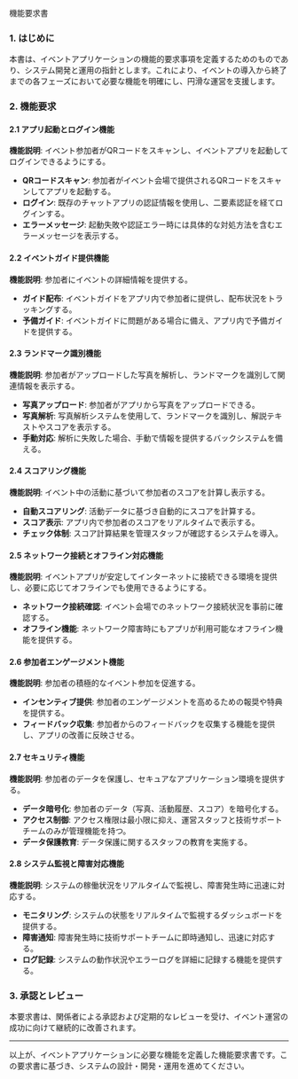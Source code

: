 機能要求書

### 1. はじめに

本書は、イベントアプリケーションの機能的要求事項を定義するためのものであり、システム開発と運用の指針とします。これにより、イベントの導入から終了までの各フェーズにおいて必要な機能を明確にし、円滑な運営を支援します。

### 2. 機能要求

#### 2.1 アプリ起動とログイン機能

**機能説明**: イベント参加者がQRコードをスキャンし、イベントアプリを起動してログインできるようにする。

- **QRコードスキャン**: 参加者がイベント会場で提供されるQRコードをスキャンしてアプリを起動する。
- **ログイン**: 既存のチャットアプリの認証情報を使用し、二要素認証を経てログインする。
- **エラーメッセージ**: 起動失敗や認証エラー時には具体的な対処方法を含むエラーメッセージを表示する。

#### 2.2 イベントガイド提供機能

**機能説明**: 参加者にイベントの詳細情報を提供する。

- **ガイド配布**: イベントガイドをアプリ内で参加者に提供し、配布状況をトラッキングする。
- **予備ガイド**: イベントガイドに問題がある場合に備え、アプリ内で予備ガイドを提供する。

#### 2.3 ランドマーク識別機能

**機能説明**: 参加者がアップロードした写真を解析し、ランドマークを識別して関連情報を表示する。

- **写真アップロード**: 参加者がアプリから写真をアップロードできる。
- **写真解析**: 写真解析システムを使用して、ランドマークを識別し、解説テキストやスコアを表示する。
- **手動対応**: 解析に失敗した場合、手動で情報を提供するバックシステムを備える。

#### 2.4 スコアリング機能

**機能説明**: イベント中の活動に基づいて参加者のスコアを計算し表示する。

- **自動スコアリング**: 活動データに基づき自動的にスコアを計算する。
- **スコア表示**: アプリ内で参加者のスコアをリアルタイムで表示する。
- **チェック体制**: スコア計算結果を管理スタッフが確認するシステムを導入。

#### 2.5 ネットワーク接続とオフライン対応機能

**機能説明**: イベントアプリが安定してインターネットに接続できる環境を提供し、必要に応じてオフラインでも使用できるようにする。

- **ネットワーク接続確認**: イベント会場でのネットワーク接続状況を事前に確認する。
- **オフライン機能**: ネットワーク障害時にもアプリが利用可能なオフライン機能を提供する。

#### 2.6 参加者エンゲージメント機能

**機能説明**: 参加者の積極的なイベント参加を促進する。

- **インセンティブ提供**: 参加者のエンゲージメントを高めるための報奨や特典を提供する。
- **フィードバック収集**: 参加者からのフィードバックを収集する機能を提供し、アプリの改善に反映させる。

#### 2.7 セキュリティ機能

**機能説明**: 参加者のデータを保護し、セキュアなアプリケーション環境を提供する。

- **データ暗号化**: 参加者のデータ（写真、活動履歴、スコア）を暗号化する。
- **アクセス制御**: アクセス権限は最小限に抑え、運営スタッフと技術サポートチームのみが管理機能を持つ。
- **データ保護教育**: データ保護に関するスタッフの教育を実施する。

#### 2.8 システム監視と障害対応機能

**機能説明**: システムの稼働状況をリアルタイムで監視し、障害発生時に迅速に対応する。

- **モニタリング**: システムの状態をリアルタイムで監視するダッシュボードを提供する。
- **障害通知**: 障害発生時に技術サポートチームに即時通知し、迅速に対応する。
- **ログ記録**: システムの動作状況やエラーログを詳細に記録する機能を提供する。

### 3. 承認とレビュー

本要求書は、関係者による承認および定期的なレビューを受け、イベント運営の成功に向けて継続的に改善されます。

---

以上が、イベントアプリケーションに必要な機能を定義した機能要求書です。この要求書に基づき、システムの設計・開発・運用を進めてください。